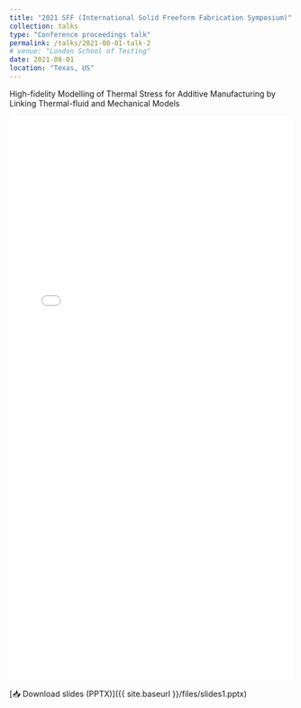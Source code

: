 ```yaml
---
title: "2021 SFF (International Solid Freeform Fabrication Symposium)"
collection: talks
type: "Conference proceedings talk"
permalink: /talks/2021-08-01-talk-2
# venue: "London School of Testing"
date: 2021-08-01
location: "Texas, US"
---
```


High-fidelity Modelling of Thermal Stress for Additive Manufacturing by Linking Thermal-fluid and Mechanical Models


<iframe 
  src="{{ site.baseurl }}/files/slides1.pdf" 
  width="100%" 
  height="1000px" 
  style="border: none;">
</iframe>

[📥 Download slides (PPTX)]({{ site.baseurl }}/files/slides1.pptx)
